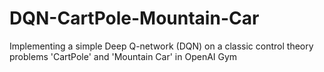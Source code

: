 # DQN-CartPole-Mountain-Car
Implementing a simple Deep Q-network (DQN) on a classic control theory problems 'CartPole' and 'Mountain Car' in OpenAI Gym
